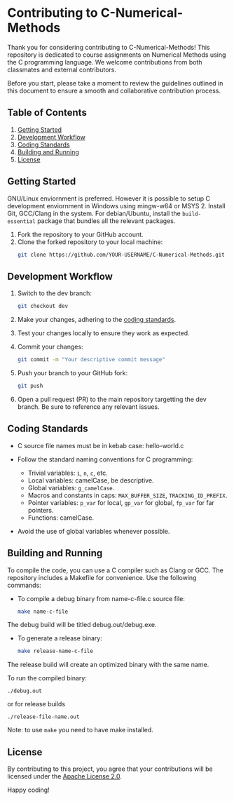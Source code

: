 # Contributing to C-Numerical-Methods

Thank you for considering contributing to C-Numerical-Methods! This repository is dedicated to course assignments on Numerical Methods using the C programming language. We welcome contributions from both classmates and external contributors.

Before you start, please take a moment to review the guidelines outlined in this document to ensure a smooth and collaborative contribution process.

## Table of Contents

1. [Getting Started](#getting-started)
2. [Development Workflow](#development-workflow)
3. [Coding Standards](#coding-standards)
4. [Building and Running](#building-and-running)
5. [License](#license)

## Getting Started

GNU/Linux enviornment is preferred. However it is possible to setup C development enviornment in Windows using mingw-w64 or MSYS 2.
Install Git, GCC/Clang in the system. For debian/Ubuntu, install the `build-essential` package that bundles all the relevant packages.

1. Fork the repository to your GitHub account.
2. Clone the forked repository to your local machine:
   ```bash
   git clone https://github.com/YOUR-USERNAME/C-Numerical-Methods.git
   ```

## Development Workflow

1. Switch to the dev branch:
   ```bash
   git checkout dev
   ```

2. Make your changes, adhering to the [coding standards](#coding-standards).

3. Test your changes locally to ensure they work as expected.

4. Commit your changes:
   ```bash
   git commit -m "Your descriptive commit message"
   ```

5. Push your branch to your GitHub fork:
   ```bash
   git push
   ```

6. Open a pull request (PR) to the main repository targetting the dev branch. Be sure to reference any relevant issues.

## Coding Standards

- C source file names must be in kebab case: hello-world.c

- Follow the standard naming conventions for C programming:
  - Trivial variables: `i`, `n`, `c`, etc.
  - Local variables: camelCase, be descriptive.
  - Global variables: `g_camelCase`.
  - Macros and constants in caps: `MAX_BUFFER_SIZE`, `TRACKING_ID_PREFIX`.
  - Pointer variables: `p_var` for local, `gp_var` for global, `fp_var` for far pointers.
  - Functions: camelCase.

- Avoid the use of global variables whenever possible.

## Building and Running

To compile the code, you can use a C compiler such as Clang or GCC. The repository includes a Makefile for convenience. Use the following commands:

- To compile a debug binary from name-c-file.c source file:
  ```bash
  make name-c-file
  ```

The debug build will be titled debug.out/debug.exe.

- To generate a release binary:
  ```bash
  make release-name-c-file
  ```

The release build will create an optimized binary with the same name.

To run the compiled binary:
  ```
  ./debug.out
  ```
  or for release builds
  ```
  ./release-file-name.out
  ```

Note: to use `make` you need to have make installed.

## License

By contributing to this project, you agree that your contributions will be licensed under the [Apache License 2.0](LICENSE).

Happy coding!
